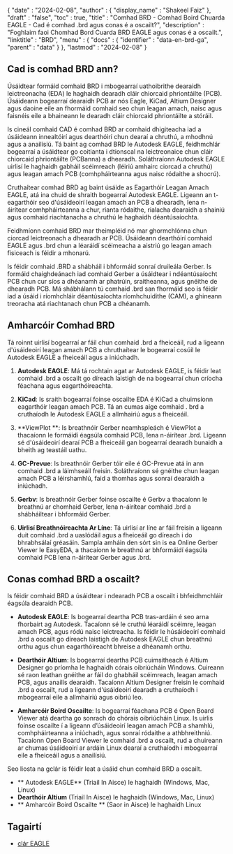 {
  "date" : "2024-02-08",
  "author" : {
    "display_name" : "Shakeel Faiz"
},
  "draft" : "false",
  "toc" : true,
  "title" : "Comhad BRD - Comhad Boird Chuarda EAGLE - Cad é comhad .brd agus conas é a oscailt?",
  "description" : "Foghlaim faoi Chomhad Bord Cuarda BRD EAGLE agus conas é a oscailt.",
  "linktitle" : "BRD",
  "menu" : {
    "docs" : {
      "identifier" : "data-en-brd-ga",
      "parent" : "data"
}
},
  "lastmod" : "2024-02-08"
}

## Cad is comhad BRD ann?

Úsáidtear formáid comhaid BRD i mbogearraí uathoibrithe dearaidh leictreonacha (EDA) le haghaidh dearadh cláir chiorcaid phriontáilte (PCB). Úsáideann bogearraí dearaidh PCB ar nós Eagle, KiCad, Altium Designer agus daoine eile an fhormáid comhaid seo chun leagan amach, naisc agus faisnéis eile a bhaineann le dearadh cláir chiorcaid phriontáilte a stóráil.

Is cineál comhaid CAD é comhad BRD ar comhaid dhigiteacha iad a úsáideann innealtóirí agus dearthóirí chun dearaí a chruthú, a mhodhnú agus a anailísiú. Tá baint ag comhad BRD le Autodesk EAGLE, feidhmchlár bogearraí a úsáidtear go coitianta i dtionscal na leictreonaice chun cláir chiorcaid phriontáilte (PCBanna) a dhearadh. Soláthraíonn Autodesk EAGLE uirlisí le haghaidh gabháil scéimreach (léiriú amhairc ciorcad a chruthú) agus leagan amach PCB (comhpháirteanna agus naisc ródaithe a shocrú).

Cruthaítear comhad BRD ag baint úsáide as Eagarthóir Leagan Amach EAGLE, atá ina chuid de shraith bogearraí Autodesk EAGLE. Ligeann an t-eagarthóir seo d'úsáideoirí leagan amach an PCB a dhearadh, lena n-áirítear comhpháirteanna a chur, rianta ródaithe, rialacha dearaidh a shainiú agus comhaid riachtanacha a chruthú le haghaidh déantúsaíochta.

Feidhmíonn comhaid BRD mar theimpléid nó mar ghormchlónna chun ciorcad leictreonach a dhearadh ar PCB. Úsáideann dearthóirí comhaid EAGLE agus .brd chun a léaráidí scéimeacha a aistriú go leagan amach fisiceach is féidir a mhonarú.

Is féidir comhaid .BRD a shábháil i bhformáid sonraí druileála Gerber. Is formáid chaighdeánach iad comhaid Gerber a úsáidtear i ndéantúsaíocht PCB chun cur síos a dhéanamh ar phatrúin, sraitheanna, agus gnéithe de dhearadh PCB. Má shábhálann tú comhaid .brd san fhormáid seo is féidir iad a úsáid i ríomhchláir déantúsaíochta ríomhchuidithe (CAM), a ghineann treoracha atá riachtanach chun PCB a dhéanamh.

## Amharcóir Comhad BRD

Tá roinnt uirlisí bogearraí ar fáil chun comhaid .brd a fheiceáil, rud a ligeann d'úsáideoirí leagan amach PCB a chruthaítear le bogearraí cosúil le Autodesk EAGLE a fheiceáil agus a iniúchadh.

1.  **Autodesk EAGLE**: Má tá rochtain agat ar Autodesk EAGLE, is féidir leat comhaid .brd a oscailt go díreach laistigh de na bogearraí chun críocha féachana agus eagarthóireachta.
    
2.  **KiCad**: Is sraith bogearraí foinse oscailte EDA é KiCad a chuimsíonn eagarthóir leagan amach PCB. Tá an cumas aige comhaid . brd a cruthaíodh le Autodesk EAGLE a allmhairiú agus a fheiceáil.
    
3.  **ViewPlot **: Is breathnóir Gerber neamhspleách é ViewPlot a thacaíonn le formáidí éagsúla comhaid PCB, lena n-áirítear .brd. Ligeann sé d'úsáideoirí dearaí PCB a fheiceáil gan bogearraí dearadh bunaidh a bheith ag teastáil uathu.
    
4.  **GC-Prevue**: Is breathnóir Gerber tóir eile é GC-Prevue atá in ann comhaid .brd a láimhseáil freisin. Soláthraíonn sé gnéithe chun leagan amach PCB a léirshamhlú, faid a thomhas agus sonraí dearaidh a iniúchadh.
    
5.  **Gerbv**: Is breathnóir Gerber foinse oscailte é Gerbv a thacaíonn le breathnú ar chomhaid Gerber, lena n-áirítear comhaid .brd a shábháiltear i bhformáid Gerber.
    
6.  **Uirlisí Breathnóireachta Ar Líne**: Tá uirlisí ar líne ar fáil freisin a ligeann duit comhaid .brd a uaslódáil agus a fheiceáil go díreach i do bhrabhsálaí gréasáin. Sampla amháin den sórt sin is ea Online Gerber Viewer le EasyEDA, a thacaíonn le breathnú ar bhformáidí éagsúla comhaid PCB lena n-áirítear Gerber agus .brd.

## Conas comhad BRD a oscailt?

Is féidir comhaid BRD a úsáidtear i ndearadh PCB a oscailt i bhfeidhmchláir éagsúla dearaidh PCB.

- **Autodesk EAGLE**: Is bogearraí deartha PCB tras-ardáin é seo arna fhorbairt ag Autodesk. Tacaíonn sé le cruthú léaráidí scéimre, leagan amach PCB, agus ródú naisc leictreacha. Is féidir le húsáideoirí comhaid .brd a oscailt go díreach laistigh de Autodesk EAGLE chun breathnú orthu agus chun eagarthóireacht bhreise a dhéanamh orthu.
    
- **Dearthóir Altium**: Is bogearraí deartha PCB cuimsitheach é Altium Designer go príomha le haghaidh córais oibriúcháin Windows. Cuireann sé raon leathan gnéithe ar fáil do ghabháil scéimreach, leagan amach PCB, agus anailís dearaidh. Tacaíonn Altium Designer freisin le comhaid .brd a oscailt, rud a ligeann d'úsáideoirí dearadh a cruthaíodh i mbogearraí eile a allmhairiú agus oibriú leo.
    
- **Amharcóir Boird Oscailte**: Is bogearraí féachana PCB é Open Board Viewer atá deartha go sonrach do chórais oibriúcháin Linux. Is uirlis foinse oscailte í a ligeann d’úsáideoirí leagan amach PCB a shamhlú, comhpháirteanna a iniúchadh, agus sonraí ródaithe a athbhreithniú. Tacaíonn Open Board Viewer le comhaid .brd a oscailt, rud a chuireann ar chumas úsáideoirí ar ardáin Linux dearaí a cruthaíodh i mbogearraí eile a fheiceáil agus a anailísiú.

Seo liosta na gclár is féidir leat a úsáid chun comhaid BRD a oscailt.

- ** Autodesk EAGLE** (Triail In Aisce) le haghaidh (Windows, Mac, Linux)
- **Dearthóir Altium** (Triail In Aisce) le haghaidh (Windows, Mac, Linux)
- ** Amharcóir Boird Oscailte ** (Saor in Aisce) le haghaidh Linux

## Tagairtí
* [clár EAGLE]( https://ga.wikipedia.org/wiki/EAGLE_(program))


